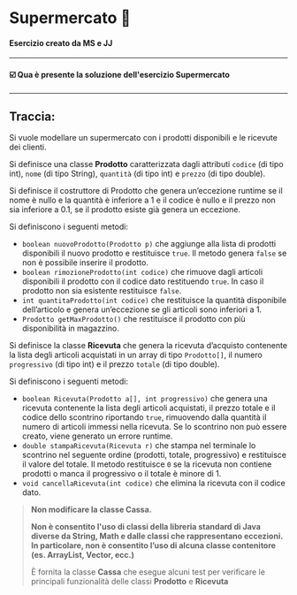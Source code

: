 # Supermercato 🏪
#### Esercizio creato da MS e JJ
-- -
#### ☑️ Qua è presente la soluzione dell'esercizio Supermercato
-- -
## Traccia:

 Si vuole modellare un supermercato con i prodotti disponibili e le ricevute dei clienti. 
 
 Si definisce una classe **Prodotto** caratterizzata dagli attributi `codice` (di tipo int), `nome` (di tipo String), `quantità` (di tipo int) e `prezzo` (di tipo double).
 
 Si definisce il costruttore di Prodotto che genera un’eccezione runtime se il nome è nullo e la quantità è inferiore a 1 e il codice è nullo e il prezzo non sia inferiore a 0.1, se il prodotto esiste già genera un eccezione. 
 
 Si definiscono i seguenti metodi:
*  `boolean nuovoProdotto(Prodotto p)` che aggiunge alla lista di prodotti disponibili il nuovo prodotto e restituisce `true`. Il metodo genera `false` se non è possibile inserire il prodotto.
*  `boolean rimozioneProdotto(int codice)` che rimuove dagli articoli disponibili il prodotto con il codice dato restituendo `true`. In caso il prodotto non sia esistente restituisce `false`.
*  `int quantitaProdotto(int codice)` che restituisce la quantità disponibile dell’articolo e genera un’eccezione se gli articoli sono inferiori a 1.
*  `Prodotto getMaxProdotto()` che restituisce il prodotto con più disponibilità in magazzino.

 Si definisce la classe **Ricevuta** che genera la ricevuta d’acquisto contenente la lista degli articoli acquistati in un array di tipo `Prodotto[]`, il numero `progressivo` (di tipo int) e il prezzo `totale` (di tipo double).
 
 Si definiscono i seguenti metodi:
*  `boolean Ricevuta(Prodotto a[], int progressivo)` che genera una ricevuta contenente la lista degli articoli acquistati, il prezzo totale e il codice dello scontrino riportando `true`, rimuovendo dalla quantità il numero di articoli immessi nella ricevuta. Se lo scontrino non può essere creato, viene generato un errore runtime.
*  `double stampaRicevuta(Ricevuta r)` che stampa nel terminale lo scontrino nel seguente ordine (prodotti, totale, progressivo) e restituisce il valore del totale. Il metodo restituisce `0` se la ricevuta non contiene prodotti o manca il progressivo o il totale è minore di 1.
*  `void cancellaRicevuta(int codice)` che elimina la ricevuta con il codice dato.

>**Non modificare la classe Cassa.**
> 
>**Non è consentito l'uso di classi della libreria standard di Java diverse da String, Math e dalle classi che rappresentano eccezioni. In particolare, non è consentito
>l’uso di alcuna classe contenitore (es. ArrayList, Vector, ecc.)**
>
>È fornita la classe **Cassa** che esegue alcuni test per verificare le principali
>funzionalità delle classi **Prodotto** e **Ricevuta**